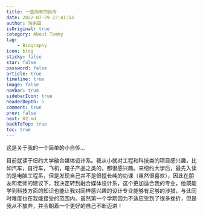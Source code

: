 ```yaml
---
title: 一些简单的自传
date: 2022-07-29 22:41:53
author: 淘米田
isOriginal: true
category: About Tommy
tag:
    - Biography
icon: blog
sticky: false
star: false
password: false
article: true
timeline: true
image: false
navbar: true
sidebarIcon: true
headerDepth: 5
comment: true
prev: false
next: 02.md
backToTop: true
toc: true
---
```


这是关于我的一个简单的小自传...

目前就读于纽约大学融合媒体设计系。我从小就对工程和科技类的项目感兴趣，比如汽车，自行车，飞机，电子产品之类的，都很感兴趣。来纽约大学后，最先入读的是电脑工程系，但是发现自己并不是很擅长纯的功课（虽然很喜欢），因此在朋友和老师的建议下，我决定转到融合媒体设计系，这个更加适合我的专业，他既能学到科技方面的知识也能让我对同样感兴趣的设计专业能够有足够的涉猎，与此同时难度也在我能接受的范围内。虽然第一个学期因为不适应受到了很多挫折，但是我从不放弃，并会朝着一个更好的自己不断迈进！